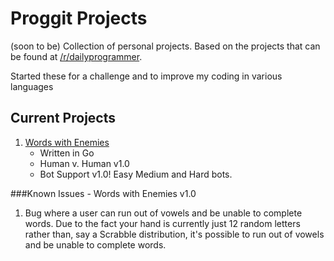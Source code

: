 # Proggit Projects
(soon to be) Collection of personal projects. Based on the projects that can be found at [/r/dailyprogrammer](http://www.reddit.com/r/dailyprogrammer).

Started these for a challenge and to improve my coding in various languages

## Current Projects
1. [Words with Enemies](https://github.com/Grigs-b/proggit/tree/master/198)
    - Written in Go
    - Human v. Human v1.0
    - Bot Support v1.0! Easy Medium and Hard bots.

###Known Issues - Words with Enemies v1.0
1. Bug where a user can run out of vowels and be unable to complete words. Due to the fact your hand is currently just 12 random letters rather than, say a Scrabble distribution, it's possible to run out of vowels and be unable to complete words.
